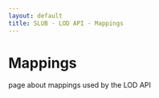 ```yaml
---
layout: default
title: SLUB - LOD API - Mappings
---
```


# Mappings
page about mappings used by the LOD API
